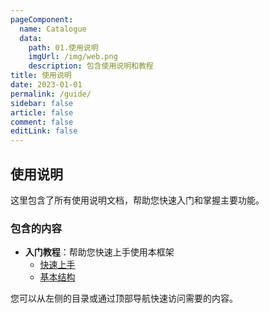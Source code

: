 ```yaml
---
pageComponent:
  name: Catalogue
  data:
    path: 01.使用说明
    imgUrl: /img/web.png
    description: 包含使用说明和教程
title: 使用说明
date: 2023-01-01
permalink: /guide/
sidebar: false
article: false
comment: false
editLink: false
---
```


## 使用说明

这里包含了所有使用说明文档，帮助您快速入门和掌握主要功能。

### 包含的内容

- **入门教程**：帮助您快速上手使用本框架
  - [快速上手](/pages/quick-start)
  - [基本结构](/pages/basic-structure)

您可以从左侧的目录或通过顶部导航快速访问需要的内容。 